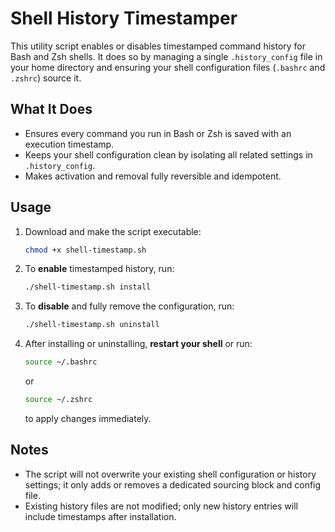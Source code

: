 # Shell History Timestamper

This utility script enables or disables timestamped command history for Bash and Zsh shells. It does so by managing a single `.history_config` file in your home directory and ensuring your shell configuration files (`.bashrc` and `.zshrc`) source it.

## What It Does

- Ensures every command you run in Bash or Zsh is saved with an execution timestamp.
- Keeps your shell configuration clean by isolating all related settings in `.history_config`.
- Makes activation and removal fully reversible and idempotent.

## Usage

1. Download and make the script executable:
    ```sh
    chmod +x shell-timestamp.sh
    ```

2. To **enable** timestamped history, run:
    ```sh
    ./shell-timestamp.sh install
    ```

3. To **disable** and fully remove the configuration, run:
    ```sh
    ./shell-timestamp.sh uninstall
    ```

4. After installing or uninstalling, **restart your shell** or run:
    ```sh
    source ~/.bashrc
    ```
    or
    ```sh
    source ~/.zshrc
    ```
    to apply changes immediately.

## Notes

- The script will not overwrite your existing shell configuration or history settings; it only adds or removes a dedicated sourcing block and config file.
- Existing history files are not modified; only new history entries will include timestamps after installation.
